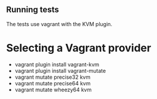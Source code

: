 ## Running tests

The tests use vagrant with the KVM plugin.

# Selecting a Vagrant provider

* vagrant plugin install vagrant-kvm
* vagrant plugin install vagrant-mutate
* vagrant mutate precise32 kvm
* vagrant mutate precise64 kvm
* vagrant mutate wheezy64 kvm
